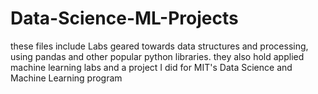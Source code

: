 # Data-Science-ML-Projects
these files include Labs geared towards data structures and processing, using pandas and other popular python libraries. they also hold applied machine learning labs and a project I did for MIT's Data Science and Machine Learning program
